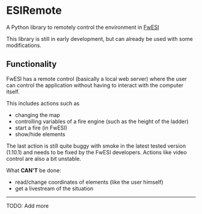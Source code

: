 # ESIRemote

A Python library to remotely control the environment in [FwESI](https://fwesi.de/)

This library is still in early development, but can already be used with some modifications.

## Functionality

FwESI has a remote control (basically a local web server) where the user can control the application without having to interact with the computer itself.

This includes actions such as
- changing the map
- controlling variables of a fire engine (such as the height of the ladder)
- start a fire (in FwESI)
- show/hide elements

The last action is still quite buggy with smoke in the latest tested version (1.10.1) and needs to be fixed by the FwESI developers.
Actions like video control are also a bit unstable.

What **CAN'T** be done:
- read/change coordinates of elements (like the user himself)
- get a livestream of the situation

---

TODO: Add more
